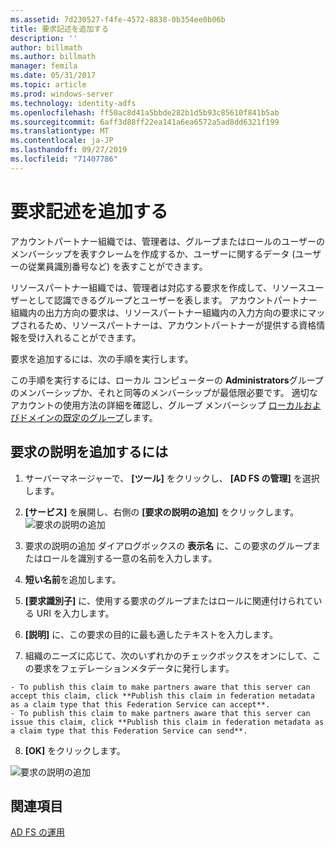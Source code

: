 ```yaml
---
ms.assetid: 7d230527-f4fe-4572-8838-0b354ee0b06b
title: 要求記述を追加する
description: ''
author: billmath
ms.author: billmath
manager: femila
ms.date: 05/31/2017
ms.topic: article
ms.prod: windows-server
ms.technology: identity-adfs
ms.openlocfilehash: ff50ac8d41a5bbde282b1d5b93c85610f841b5ab
ms.sourcegitcommit: 6aff3d88ff22ea141a6ea6572a5ad8dd6321f199
ms.translationtype: MT
ms.contentlocale: ja-JP
ms.lasthandoff: 09/27/2019
ms.locfileid: "71407786"
---
```

# <a name="add-a-claim-description"></a>要求記述を追加する


アカウントパートナー組織では、管理者は、グループまたはロールのユーザーのメンバーシップを表すクレームを作成するか、ユーザーに関するデータ (ユーザーの従業員識別番号など) を表すことができます。

リソースパートナー組織では、管理者は対応する要求を作成して、リソースユーザーとして認識できるグループとユーザーを表します。 アカウントパートナー組織内の出力方向の要求は、リソースパートナー組織内の入力方向の要求にマップされるため、リソースパートナーは、アカウントパートナーが提供する資格情報を受け入れることができます。 

要求を追加するには、次の手順を実行します。

この手順を実行するには、ローカル コンピューターの **Administrators**グループのメンバーシップか、それと同等のメンバーシップが最低限必要です。  適切なアカウントの使用方法の詳細を確認し、グループ メンバーシップ [ローカルおよびドメインの既定のグループ](https://go.microsoft.com/fwlink/?LinkId=83477)します。

## <a name="to-add-a-claim-description"></a>要求の説明を追加するには

1. サーバーマネージャーで、 **[ツール]** をクリックし、 **[AD FS の管理]** を選択します。 

2. **[サービス]** を展開し、右側の **[要求の説明の追加]** をクリックします。
   ![要求の説明の追加](media/Add-a-Claim-Description/claimdesc1.png)

3. 要求の説明の追加 ダイアログボックスの **表示名** に、この要求のグループまたはロールを識別する一意の名前を入力します。

4. **短い名前**を追加します。

5. **[要求識別子]** に、使用する要求のグループまたはロールに関連付けられている URI を入力します。

6. **[説明]** に、この要求の目的に最も適したテキストを入力します。

7. 組織のニーズに応じて、次のいずれかのチェックボックスをオンにして、この要求をフェデレーションメタデータに発行します。


~~~
- To publish this claim to make partners aware that this server can accept this claim, click **Publish this claim in federation metadata as a claim type that this Federation Service can accept**.
- To publish this claim to make partners aware that this server can issue this claim, click **Publish this claim in federation metadata as a claim type that this Federation Service can send**.
~~~

8. **[OK]** をクリックします。

![要求の説明の追加](media/Add-a-Claim-Description/claimdesc2.png)


## <a name="see-also"></a>関連項目  
[AD FS の運用](../../ad-fs/AD-FS-2016-Operations.md) 
